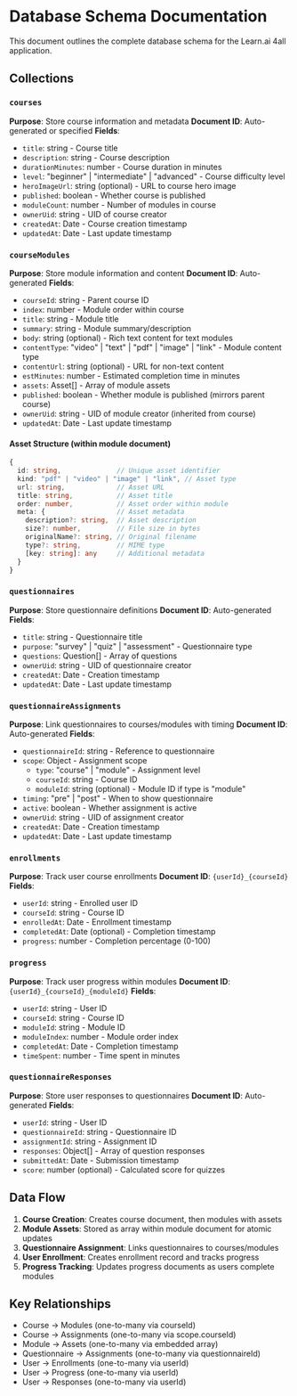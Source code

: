 # Database Schema Documentation

This document outlines the complete database schema for the Learn.ai 4all application.

## Collections

### `courses`

**Purpose**: Store course information and metadata
**Document ID**: Auto-generated or specified
**Fields**:

- `title`: string - Course title
- `description`: string - Course description
- `durationMinutes`: number - Course duration in minutes
- `level`: "beginner" | "intermediate" | "advanced" - Course difficulty level
- `heroImageUrl`: string (optional) - URL to course hero image
- `published`: boolean - Whether course is published
- `moduleCount`: number - Number of modules in course
- `ownerUid`: string - UID of course creator
- `createdAt`: Date - Course creation timestamp
- `updatedAt`: Date - Last update timestamp

### `courseModules`

**Purpose**: Store module information and content
**Document ID**: Auto-generated
**Fields**:

- `courseId`: string - Parent course ID
- `index`: number - Module order within course
- `title`: string - Module title
- `summary`: string - Module summary/description
- `body`: string (optional) - Rich text content for text modules
- `contentType`: "video" | "text" | "pdf" | "image" | "link" - Module content type
- `contentUrl`: string (optional) - URL for non-text content
- `estMinutes`: number - Estimated completion time in minutes
- `assets`: Asset[] - Array of module assets
- `published`: boolean - Whether module is published (mirrors parent course)
- `ownerUid`: string - UID of module creator (inherited from course)
- `updatedAt`: Date - Last update timestamp

#### Asset Structure (within module document)

```typescript
{
  id: string,              // Unique asset identifier
  kind: "pdf" | "video" | "image" | "link", // Asset type
  url: string,             // Asset URL
  title: string,           // Asset title
  order: number,           // Asset order within module
  meta: {                  // Asset metadata
    description?: string,  // Asset description
    size?: number,         // File size in bytes
    originalName?: string, // Original filename
    type?: string,         // MIME type
    [key: string]: any     // Additional metadata
  }
}
```

### `questionnaires`

**Purpose**: Store questionnaire definitions
**Document ID**: Auto-generated
**Fields**:

- `title`: string - Questionnaire title
- `purpose`: "survey" | "quiz" | "assessment" - Questionnaire type
- `questions`: Question[] - Array of questions
- `ownerUid`: string - UID of questionnaire creator
- `createdAt`: Date - Creation timestamp
- `updatedAt`: Date - Last update timestamp

### `questionnaireAssignments`

**Purpose**: Link questionnaires to courses/modules with timing
**Document ID**: Auto-generated
**Fields**:

- `questionnaireId`: string - Reference to questionnaire
- `scope`: Object - Assignment scope
  - `type`: "course" | "module" - Assignment level
  - `courseId`: string - Course ID
  - `moduleId`: string (optional) - Module ID if type is "module"
- `timing`: "pre" | "post" - When to show questionnaire
- `active`: boolean - Whether assignment is active
- `ownerUid`: string - UID of assignment creator
- `createdAt`: Date - Creation timestamp
- `updatedAt`: Date - Last update timestamp

### `enrollments`

**Purpose**: Track user course enrollments
**Document ID**: `{userId}_{courseId}`
**Fields**:

- `userId`: string - Enrolled user ID
- `courseId`: string - Course ID
- `enrolledAt`: Date - Enrollment timestamp
- `completedAt`: Date (optional) - Completion timestamp
- `progress`: number - Completion percentage (0-100)

### `progress`

**Purpose**: Track user progress within modules
**Document ID**: `{userId}_{courseId}_{moduleId}`
**Fields**:

- `userId`: string - User ID
- `courseId`: string - Course ID
- `moduleId`: string - Module ID
- `moduleIndex`: number - Module order index
- `completedAt`: Date - Completion timestamp
- `timeSpent`: number - Time spent in minutes

### `questionnaireResponses`

**Purpose**: Store user responses to questionnaires
**Document ID**: Auto-generated
**Fields**:

- `userId`: string - User ID
- `questionnaireId`: string - Questionnaire ID
- `assignmentId`: string - Assignment ID
- `responses`: Object[] - Array of question responses
- `submittedAt`: Date - Submission timestamp
- `score`: number (optional) - Calculated score for quizzes

## Data Flow

1. **Course Creation**: Creates course document, then modules with assets
2. **Module Assets**: Stored as array within module document for atomic updates
3. **Questionnaire Assignment**: Links questionnaires to courses/modules
4. **User Enrollment**: Creates enrollment record and tracks progress
5. **Progress Tracking**: Updates progress documents as users complete modules

## Key Relationships

- Course → Modules (one-to-many via courseId)
- Course → Assignments (one-to-many via scope.courseId)
- Module → Assets (one-to-many via embedded array)
- Questionnaire → Assignments (one-to-many via questionnaireId)
- User → Enrollments (one-to-many via userId)
- User → Progress (one-to-many via userId)
- User → Responses (one-to-many via userId)

